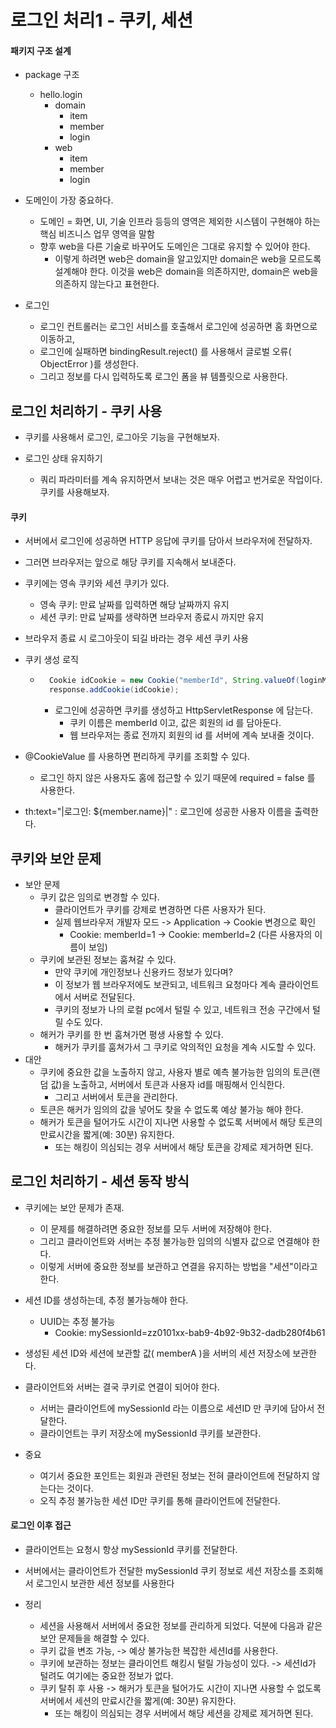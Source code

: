 # 로그인 처리1 - 쿠키, 세션

#### 패키지 구조 설계
- package 구조
  - hello.login
    - domain
      - item
      - member
      - login
    - web
      - item
      - member
      - login
- 도메인이 가장 중요하다.
  - 도메인 = 화면, UI, 기술 인프라 등등의 영역은 제외한 시스템이 구현해야 하는 핵심 비즈니스 업무 영역을 말함
  - 향후 web을 다른 기술로 바꾸어도 도메인은 그대로 유지할 수 있어야 한다.
    - 이렇게 하려면 web은 domain을 알고있지만 domain은 web을 모르도록 설계해야 한다. 이것을 web은 domain을 의존하지만, domain은 web을 의존하지 않는다고 표현한다.

- 로그인
  - 로그인 컨트롤러는 로그인 서비스를 호출해서 로그인에 성공하면 홈 화면으로 이동하고, 
  - 로그인에 실패하면 bindingResult.reject() 를 사용해서 글로벌 오류( ObjectError )를 생성한다. 
  - 그리고 정보를 다시 입력하도록 로그인 폼을 뷰 템플릿으로 사용한다.

## 로그인 처리하기 - 쿠키 사용
- 쿠키를 사용해서 로그인, 로그아웃 기능을 구현해보자.

- 로그인 상태 유지하기
  - 쿼리 파라미터를 계속 유지하면서 보내는 것은 매우 어렵고 번거로운 작업이다. 쿠키를 사용해보자.

#### 쿠키
  - 서버에서 로그인에 성공하면 HTTP 응답에 쿠키를 담아서 브라우저에 전달하자. 
  - 그러면 브라우저는 앞으로 해당 쿠키를 지속해서 보내준다.
- 쿠키에는 영속 쿠키와 세션 쿠키가 있다.
  - 영속 쿠키: 만료 날짜를 입력하면 해당 날짜까지 유지
  - 세션 쿠키: 만료 날짜를 생략하면 브라우저 종료시 까지만 유지
- 브라우저 종료 시 로그아웃이 되길 바라는 경우 세션 쿠키 사용

- 쿠키 생성 로직
  - ```java
      Cookie idCookie = new Cookie("memberId", String.valueOf(loginMember.getId()));
      response.addCookie(idCookie);
    ```
    - 로그인에 성공하면 쿠키를 생성하고 HttpServletResponse 에 담는다. 
      - 쿠키 이름은 memberId 이고, 값은 회원의 id 를 담아둔다. 
      - 웹 브라우저는 종료 전까지 회원의 id 를 서버에 계속 보내줄 것이다.

- @CookieValue 를 사용하면 편리하게 쿠키를 조회할 수 있다.
  - 로그인 하지 않은 사용자도 홈에 접근할 수 있기 때문에 required = false 를 사용한다.

- th:text="|로그인: ${member.name}|" : 로그인에 성공한 사용자 이름을 출력한다.

## 쿠키와 보안 문제
- 보안 문제
  - 쿠키 값은 임의로 변경할 수 있다.
    - 클라이언트가 쿠키를 강제로 변경하면 다른 사용자가 된다.
    - 실제 웹브라우저 개발자 모드 ->  Application -> Cookie 변경으로 확인
      - Cookie: memberId=1 -> Cookie: memberId=2 (다른 사용자의 이름이 보임)
  - 쿠키에 보관된 정보는 훔쳐갈 수 있다.
    - 만약 쿠키에 개인정보나 신용카드 정보가 있다며?
    - 이 정보가 웹 브라우저에도 보관되고, 네트워크 요청마다 계속 클라이언트에서 서버로 전달된다.
    - 쿠키의 정보가 나의 로컬 pc에서 털릴 수 있고, 네트워크 전송 구간에서 털릴 수도 있다.
  - 해커가 쿠키를 한 번 훔쳐가면 평생 사용할 수 있다.
    - 해커가 쿠키를 훔쳐가서 그 쿠키로 악의적인 요청을 계속 시도할 수 있다.
- 대안
  - 쿠키에 중요한 값을 노출하지 않고, 사용자 별로 예측 불가능한 임의의 토큰(랜덤 값)을 노출하고, 서버에서 토큰과 사용자 id를 매핑해서 인식한다. 
    - 그리고 서버에서 토큰을 관리한다.
  - 토큰은 해커가 임의의 값을 넣어도 찾을 수 없도록 예상 불가능 해야 한다.
  - 해커가 토큰을 털어가도 시간이 지나면 사용할 수 없도록 서버에서 해당 토큰의 만료시간을 짧게(예: 30분) 유지한다. 
    - 또는 해킹이 의심되는 경우 서버에서 해당 토큰을 강제로 제거하면 된다.

## 로그인 처리하기 - 세션 동작 방식
- 쿠키에는 보안 문제가 존재.
  - 이 문제를 해결하려면 중요한 정보를 모두 서버에 저장해야 한다.
  - 그리고 클라이언트와 서버는 추정 불가능한 임의의 식별자 값으로 연결해야 한다.
  - 이렇게 서버에 중요한 정보를 보관하고 연결을 유지하는 방법을 "세션"이라고 한다.

- 세션 ID를 생성하는데, 추정 불가능해야 한다.
  - UUID는 추정 불가능
    - Cookie: mySessionId=zz0101xx-bab9-4b92-9b32-dadb280f4b61
- 생성된 세션 ID와 세션에 보관할 값( memberA )을 서버의 세션 저장소에 보관한다.

- 클라이언트와 서버는 결국 쿠키로 연결이 되어야 한다.
  - 서버는 클라이언트에 mySessionId 라는 이름으로 세션ID 만 쿠키에 담아서 전달한다.
  - 클라이언트는 쿠키 저장소에 mySessionId 쿠키를 보관한다.
- 중요
  - 여기서 중요한 포인트는 회원과 관련된 정보는 전혀 클라이언트에 전달하지 않는다는 것이다.
  - 오직 추정 불가능한 세션 ID만 쿠키를 통해 클라이언트에 전달한다.

#### 로그인 이후 접근
- 클라이언트는 요청시 항상 mySessionId 쿠키를 전달한다.
- 서버에서는 클라이언트가 전달한 mySessionId 쿠키 정보로 세션 저장소를 조회해서 로그인시 보관한 세션 정보를 사용한다

- 정리
  - 세션을 사용해서 서버에서 중요한 정보를 관리하게 되었다. 덕분에 다음과 같은 보안 문제들을 해결할 수 있다.
  - 쿠키 값을 변조 가능, -> 예상 불가능한 복잡한 세션Id를 사용한다.
  - 쿠키에 보관하는 정보는 클라이언트 해킹시 털릴 가능성이 있다. -> 세션Id가 털려도 여기에는 중요한 정보가 없다.
  - 쿠키 탈취 후 사용 -> 해커가 토큰을 털어가도 시간이 지나면 사용할 수 없도록 서버에서 세션의 만료시간을 짧게(예: 30분) 유지한다. 
    - 또는 해킹이 의심되는 경우 서버에서 해당 세션을 강제로 제거하면 된다.